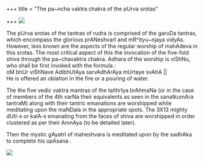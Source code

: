 +++
title = "The pa~ncha vaktra chakra of the pUrva srotas"

+++
[![](https://i2.wp.com/photos1.blogger.com/blogger/2010/410/320/shiva.0.jpg)](http://photos1.blogger.com/blogger/2010/410/1600/shiva.0.jpg)

The pUrva srotas of the tantras of rudra is comprised of the garuDa
tantras, which encompass the glorious prANeshvarI and mR^ityu\~njaya
vidyAs. However, less known are the aspects of the regular worship of
mahAdeva in this srotas. The most critical aspect of this the invocation
of the five-fold shiva through the pa\~chavaktra chakra. Adhara of the
worship is viShNu, who shall be first invoked with the formula :  
oM bhUr viShNave AdibhUtAya sarvAdhArAya mUrtaye svAhA ||  
He is offered an oblation in the fire or a pouring of water.

The the five vedic vaktra mantras of the taittirIya brAhmaNa (or in the
case of members of the 4th varNa their equivalents as seen in the
sanatkumAra tantraM) along with their tantric emanations are worshipped
while meditating upon the maNDala in the appropriate spots. The 3X13
mighty dUtI-s or kalA-s emanating from the faces of shiva are worshipped
in order clustered as per their AmnAya (to be detailed later).

Then the mystic gAyatrI of maheshvara is meditated upon by the sadhAka
to complete his upAsana .

[![](https://i1.wp.com/photos1.blogger.com/blogger/2010/410/320/shiva_gayatri.0.jpg)](http://photos1.blogger.com/blogger/2010/410/1600/shiva_gayatri.0.jpg)
